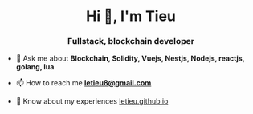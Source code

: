 

<h1 align="center">Hi 👋, I'm Tieu</h1>
<h3 align="center">Fullstack, blockchain developer</h3>


- 💬 Ask me about **Blockchain, Solidity, Vuejs, Nestjs, Nodejs, reactjs, golang, lua**

- 📫 How to reach me **letieu8@gmail.com**

- 📄 Know about my experiences [letieu.github.io](https://coingen20.netlify.app/)
